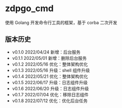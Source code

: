 # zdpgo_cmd

使用 Golang 开发命令行工具的框架，基于 corba 二次开发

## 版本历史

- v0.1.0 2022/04/24 新增：后台服务
- v0.1.1 2022/05/01 新增：删除后台服务
- v0.1.2 2022/05/16 优化：整体架构优化
- v0.1.3 2022/05/16 升级：shell 组件升级
- v0.1.4 2022/05/21 优化：整体架构优化
- v0.1.5 2022/06/17 升级：日志组件升级
- v0.1.6 2022/06/20 升级：日志组件升级
- v0.1.7 2022/07/04 优化：移除日志组件
- v0.1.8 2022/07/12 优化：优化后台任务
